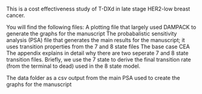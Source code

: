 This is a cost effectiveness study of T-DXd in late stage HER2-low breast cancer. 

You will find the following files: 
  A plotting file that largely used DAMPACK to generate the graphs for the manuscript
  The probabalistic sensitivity analysis (PSA) file that generates the main results for the manuscript; it uses transition properties from the 7 and 8 state files 
  The base case CEA
  The appendix explains in detail why there are two seperate 7 and 8 state transition files. Briefly, we use the 7 state to derive the final transition rate (from the terminal to dead) used in the 8 state model. 

The data folder as a csv output from the main PSA used to create the graphs for the manuscript
